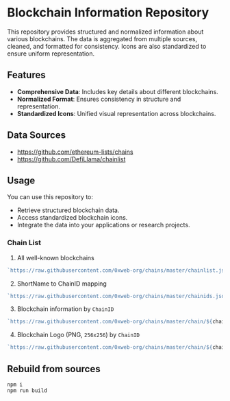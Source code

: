 # Blockchain Information Repository

This repository provides structured and normalized information about various blockchains. The data is aggregated from multiple sources, cleaned, and formatted for consistency. Icons are also standardized to ensure uniform representation.

## Features
- **Comprehensive Data**: Includes key details about different blockchains.
- **Normalized Format**: Ensures consistency in structure and representation.
- **Standardized Icons**: Unified visual representation across blockchains.

## Data Sources

- https://github.com/ethereum-lists/chains
- https://github.com/DefiLlama/chainlist

## Usage
You can use this repository to:
- Retrieve structured blockchain data.
- Access standardized blockchain icons.
- Integrate the data into your applications or research projects.

### Chain List

1. All well-known blockchains

```ts
`https://raw.githubusercontent.com/0xweb-org/chains/master/chainlist.json`
```


2. ShortName to ChainID mapping

```ts
`https://raw.githubusercontent.com/0xweb-org/chains/master/chainids.json`
```


3. Blockchain information by `ChainID`

```ts
`https://raw.githubusercontent.com/0xweb-org/chains/master/chain/${chainId}/chain.json`
```

4. Blockchain Logo (PNG, `256x256`) by `ChainID`

```ts
`https://raw.githubusercontent.com/0xweb-org/chains/master/chain/${chainId}/logo.png`
```


## Rebuild from sources

```
npm i
npm run build
```
